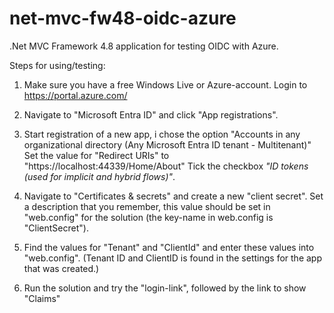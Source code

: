 # net-mvc-fw48-oidc-azure
.Net MVC Framework 4.8 application for testing OIDC with Azure.


Steps for using/testing:

1. Make sure you have a free Windows Live or Azure-account.
 Login to https://portal.azure.com/

2. Navigate to "Microsoft Entra ID" and click "App registrations".

3. Start registration of a new app, i chose the option "Accounts in any organizational directory (Any Microsoft Entra ID tenant - Multitenant)"
   Set the value for "Redirect URIs" to "https://localhost:44339/Home/About"
   Tick the checkbox *"ID tokens (used for implicit and hybrid flows)"*.

4. Navigate to "Certificates & secrets" and create a new "client secret".
   Set a description that you remember, this value should be set in "web.config" for the solution (the key-name in web.config is "ClientSecret").

5. Find the values for "Tenant" and "ClientId" and enter these values into "web.config".
   (Tenant ID and ClientID is found in the settings for the app that was created.)

6. Run the solution and try the "login-link", followed by the link to show "Claims"
